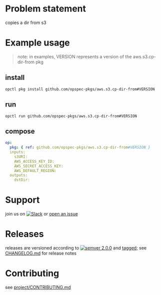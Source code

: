 # Problem statement
copies a dir from s3

# Example usage

> note: in examples, VERSION represents a version of the aws.s3.cp-dir-from pkg

## install

```shell
opctl pkg install github.com/opspec-pkgs/aws.s3.cp-dir-from#VERSION
```

## run

```
opctl run github.com/opspec-pkgs/aws.s3.cp-dir-from#VERSION
```

## compose

```yaml
op:
  pkg: { ref: github.com/opspec-pkgs/aws.s3.cp-dir-from#VERSION }
  inputs: 
    s3URI:
    AWS_ACCESS_KEY_ID:
    AWS_SECRET_ACCESS_KEY:
    AWS_DEFAULT_REGION:
  outputs: 
    dstDir:
```

# Support

join us on [![Slack](https://opspec-slackin.herokuapp.com/badge.svg)](https://opspec-slackin.herokuapp.com/)
or [open an issue](https://github.com/opspec-pkgs/aws.s3.cp-dir-from/issues)

# Releases

releases are versioned according to
[![semver 2.0.0](https://img.shields.io/badge/semver-2.0.0-brightgreen.svg)](http://semver.org/spec/v2.0.0.html)
and [tagged](https://git-scm.com/book/en/v2/Git-Basics-Tagging); see
[CHANGELOG.md](CHANGELOG.md) for release notes

# Contributing

see [project/CONTRIBUTING.md](https://github.com/opspec-pkgs/project/blob/master/CONTRIBUTING.md)
